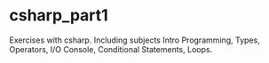 csharp_part1
============

Exercises with csharp. Including subjects Intro Programming, Types, Operators, I/O Console, Conditional Statements, Loops.